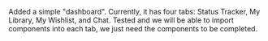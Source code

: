 Added a simple "dashboard".  Currently, it has four tabs: Status Tracker, My Library, My Wishlist, and Chat.  Tested and we will be able to import components into each tab, we just need the components to be completed.  

